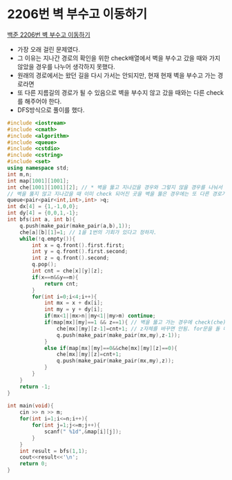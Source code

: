 # 2206번 벽 부수고 이동하기

[백준 2206번 벽 부수고 이동하기](https://www.acmicpc.net/problem/2206)

- 가장 오래 걸린 문제였다.
- 그 이유는 지나간 경로의 확인을 위한 check배열에서 벽을 부수고 갔을 때와 가지 않았을 경우를 나누어 생각하지 못했다.
- 원래의 경로에서는 왔던 길을 다시 가서는 안되지만, 현재 현재 벽을 부수고 가는 경로라면
- 또 다른 지름길의 경로가 될 수 있음으로 벽을 부수지 않고 갔을 때와는 다른 check를 해주어야 한다.
- DFS방식으로 풀이를 했다.

```c++
#include <iostream>
#include <cmath>
#include <algorithm>
#include <queue>
#include <cstdio>
#include <cstring>
#include <set>
using namespace std; 
int m,n;
int map[1001][1001];
int che[1001][1001][2]; // * 벽을 뚫고 지나갔을 경우와 그렇지 않을 경우를 나눠서 check 해주어야 하기 때문에 3차원 배열 check를 한다. *
// 벽을 뚫지 않고 지나갔을 때 이미 check 되어진 곳을 벽을 뚫은 경우에는 또 다른 경로가 됨으로 그 부분을 유의해 주어야 한다. 
queue<pair<pair<int,int>,int> >q;
int dx[4] = {1,-1,0,0};
int dy[4] = {0,0,1,-1};
int bfs(int a, int b){
	q.push(make_pair(make_pair(a,b),1));
	che[a][b][1]=1; // 1을 1번의 기회가 있다고 정하자. 
	while(!q.empty()){
		int x = q.front().first.first;
		int y = q.front().first.second;
		int z = q.front().second;
		q.pop();
		int cnt = che[x][y][z];
		if(x==n&&y==m){
			return cnt;
		}
		for(int i=0;i<4;i++){
			int mx = x + dx[i];
			int my = y + dy[i];
			if(mx<1||mx>n||my<1||my>m) continue; 
			if(map[mx][my]==1 && z==1){ // 벽을 뚫고 가는 경우에 check(che)를 하지 않는 이유는 현재 그 경로가 벽을 뚫을 수 있는 경우인지만 확인해도 되기 때문이다. 
				che[mx][my][z-1]=cnt+1; // z자체를 바꾸면 안됨. for문을 돌 때에 계산되어질 원래의 z가 변하면 안되기 때문. 
				q.push(make_pair(make_pair(mx,my),z-1));  
			} 
			else if(map[mx][my]==0&&che[mx][my][z]==0){
				che[mx][my][z]=cnt+1;
				q.push(make_pair(make_pair(mx,my),z));
			}
		}
	}
	return -1;
}
	
int main(void){
	cin >> n >> m;
	for(int i=1;i<=n;i++){
		for(int j=1;j<=m;j++){
			scanf(" %1d",&map[i][j]);
		}
	}
	int result = bfs(1,1);
	cout<<result<<'\n';
	return 0;
}
```

